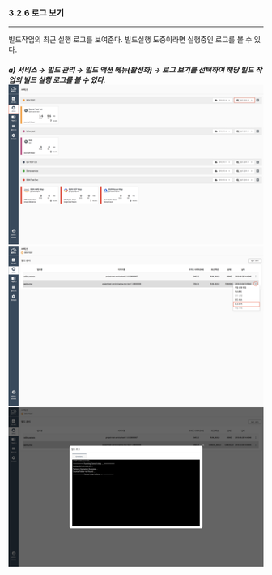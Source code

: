 ### 3.2.6 로그 보기

---

빌드작업의 최근 실행 로그를 보여준다. 빌드실행 도중이라면 실행중인 로그를 볼 수 있다.

##### **a\) 서비스 **→** 빌드 관리 **→ 빌드 액션 메뉴\(활성화\) → 로그 보기를** 선택하여 해당 빌드 작업의 빌드 실행 로그를 볼 수 있다.**![](/assets/KR/3.0.0/3.2.6_1.png)![](/assets/KR/3.0.0/3.2.6_2.png)![](/assets/KR/3.0.0/3.2.6_3.png)



